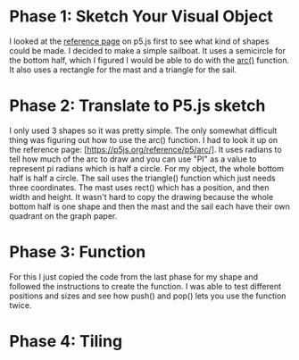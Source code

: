 # Phase 1: Sketch Your Visual Object
I looked at the [reference page](https://p5js.org/reference/) on p5.js first to see what kind of shapes could be made. I decided to make a simple sailboat. It uses a semicircle for the bottom half, which I figured I would be able to do with the [arc()](https://p5js.org/reference/p5/arc/) function. It also uses a rectangle for the mast and a triangle for the sail.
# Phase 2: Translate to P5.js sketch
I only used 3 shapes so it was pretty simple. The only somewhat difficult thing was figuring out how to use the arc() function. I had to look it up on the reference page: [https://p5js.org/reference/p5/arc/]. It uses radians to tell how much of the arc to draw and you can use "PI" as a value to represent pi radians which is half a circle. For my object, the whole bottom half is half a circle. The sail uses the triangle() function which just needs three coordinates. The mast uses rect() which has a position, and then width and height. It wasn't hard to copy the drawing because the whole bottom half is one shape and then the mast and the sail each have their own quadrant on the graph paper.
# Phase 3: Function
For this I just copied the code from the last phase for my shape and followed the instructions to create the function. I was able to test different positions and sizes and see how push() and pop() lets you use the function twice.
# Phase 4: Tiling
